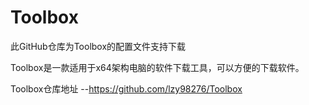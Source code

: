 # Toolbox

此GitHub仓库为Toolbox的配置文件支持下载

Toolbox是一款适用于x64架构电脑的软件下载工具，可以方便的下载软件。

Toolbox仓库地址
--https://github.com/lzy98276/Toolbox

